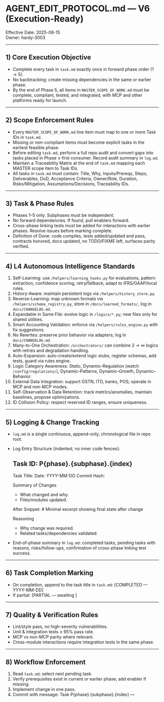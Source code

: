 # AGENT_EDIT_PROTOCOL.md — V6 (Execution-Ready)

Effective Date: 2025-08-15  
Owner: hardy-3003  

---

## 1) Core Execution Objective
- Complete every task in `task.md` exactly once in forward phase order (1 → 5).
- No backtracking: create missing dependencies in the same or earlier phase.
- By the end of Phase 5, all items in `MASTER_SCOPE_OF_WORK.md` must be complete, compliant, tested, and integrated, with MCP and other platforms ready for launch.

---

## 2) Scope Enforcement Rules
- Every `MASTER_SCOPE_OF_WORK.md` line item must map to one or more Task IDs in `task.md`.
- Missing or non-compliant items must become explicit tasks in the earliest feasible phase.
- Before editing `task.md`, perform a full repo audit and convert gaps into tasks placed in Phase ≤ first consumer. Record audit summary in `log.md`.
- Maintain a Traceability Matrix at the end of `task.md` mapping each MASTER scope item to Task IDs.
- All tasks in `task.md` must contain: Title, Why, Inputs/Prereqs, Steps, Deliverables, DoD, Acceptance Criteria, Owner/Role, Duration, Risks/Mitigation, Assumptions/Decisions, Traceability IDs.

---

## 3) Task & Phase Rules
- Phases 1–5 only. Subphases must be independent.
- No forward dependencies. If found, pull enablers forward.
- Cross-phase linking tests must be added for interactions with earlier phases. Resolve issues before marking complete.
- Definition of Done: code compiles, tests added/updated and pass, contracts honored, docs updated, no TODO/FIXME left, surfaces parity verified.

---

## 4) L4 Autonomous Intelligence Standards
1. Self-Learning: use `/helpers/learning_hooks.py` for evaluations, pattern extraction, confidence scoring, retry/fallback; adapt to IFRS/GAAP/local rules.
2. History-Aware: maintain persistent logs via `/helpers/history_store.py`.
3. Reverse-Learning: map unknown formats via `/helpers/schema_registry.py`, store in `/docs/learned_formats/`, log in `docs/CHANGELOG.md`.
4. Expandable in Same File: evolve logic in `/logics/*.py`; new files only for shared utilities.
5. Smart Accounting Validation: enforce via `/helpers/rules_engine.py` with fix suggestions.
6. No Rewrites: preserve prior behavior via adapters; log in `docs/CHANGELOG.md`.
7. Many-to-One Orchestration: `/orchestrators/` can combine 2 → ∞ logics with retries and degradation handling.
8. Auto-Expansion: auto-create/extend logic stubs, register schemas, add tests, guard via rules engine.
9. Logic Category Awareness: Static, Dynamic–Regulation (watch `/config/regulations/`), Dynamic–Patterns, Dynamic–Growth, Dynamic–Behavior.
10. External Data Integration: support GSTN, ITD, banks, POS; operate in MCP and non-MCP modes.
11. Self-Observation & Data Retention: track metrics/anomalies, maintain baselines, propose optimizations.
12. ID Collision Policy: respect reserved ID ranges, ensure uniqueness.

---

## 5) Logging & Change Tracking
- `log.md` is a single continuous, append-only, chronological file in repo root.
- Log Entry Structure (indented, no inner code fences):
    ## Task ID: P{phase}.{subphase}.{index}
    Task Title: <copied from task.md>
    Date: YYYY-MM-DD
    Commit Hash: <git commit>
    
    Summary of Changes
    - What changed and why.
    - Files/modules updated.
    
    After Snippet:
        # Minimal excerpt showing final state after change
    
    Reasoning
    - Why change was required.
    - Related tasks/dependencies validated.
- End-of-phase summary in `log.md`: completed tasks, pending tasks with reasons, risks/follow-ups, confirmation of cross-phase linking test success.

---

## 6) Task Completion Marking
- On completion, append to the task title in `task.md`: [COMPLETED — YYYY-MM-DD]
- If partial: [PARTIAL — awaiting <Task ID>]

---

## 7) Quality & Verification Rules
- Lint/style pass, no high-severity vulnerabilities.
- Unit & integration tests ≥ 95% pass rate.
- MCP vs non-MCP parity where relevant.
- Cross-module interactions require integration tests in the same phase.

---

## 8) Workflow Enforcement
1. Read `task.md`; select next pending task.
2. Verify prerequisites exist in current or earlier phase; add enabler if missing.
3. Implement change in one pass.
4. Commit with message: Task P{phase}.{subphase}.{index} — <Title>.
5. Append to `log.md` per Section 5.
6. Mark completion in `task.md` per Section 6.
7. Push to repo.

---

## 9) Dependency & Linking Guardrails
- Dependencies must point backward or within current phase.
- Create missing enablers immediately.

---

## 10) Change Reversal Support
- `log.md` + commit hash must allow reversal without agent.
- Git history must match log entries.

---

## 11) Sanity Checks Before Closing a Phase
- All MASTER scope items in phase are covered and marked.
- No forward dependencies.
- Cross-phase linking tests passed.
- L4 standards satisfied.
- Repo stable, docs updated, ready for next phase.

---

## 12) Prohibited Actions
- Editing `MASTER_SCOPE_OF_WORK.md` to fit plan.
- Skipping repo audit or traceability updates.
- Marking complete without tests, `log.md`, and `task.md` update.
- Introducing forward dependencies or leaving TODO/FIXME.